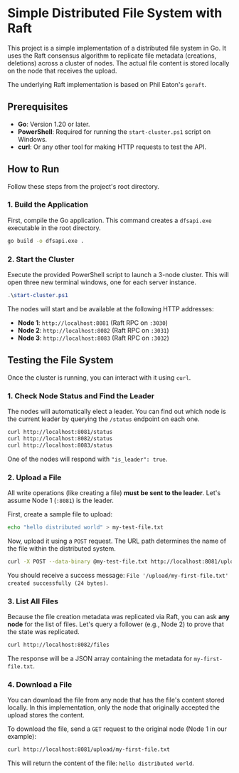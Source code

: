 # Simple Distributed File System with Raft

This project is a simple implementation of a distributed file system in Go. It uses the Raft consensus algorithm to replicate file metadata (creations, deletions) across a cluster of nodes. The actual file content is stored locally on the node that receives the upload.

The underlying Raft implementation is based on Phil Eaton's `goraft`.

## Prerequisites

*   **Go**: Version 1.20 or later.
*   **PowerShell**: Required for running the `start-cluster.ps1` script on Windows.
*   **curl**: Or any other tool for making HTTP requests to test the API.

## How to Run

Follow these steps from the project's root directory.

### 1. Build the Application

First, compile the Go application. This command creates a `dfsapi.exe` executable in the root directory.

```sh
go build -o dfsapi.exe .
```

### 2. Start the Cluster

Execute the provided PowerShell script to launch a 3-node cluster. This will open three new terminal windows, one for each server instance.

```powershell
.\start-cluster.ps1
```

The nodes will start and be available at the following HTTP addresses:
*   **Node 1**: `http://localhost:8081` (Raft RPC on `:3030`)
*   **Node 2**: `http://localhost:8082` (Raft RPC on `:3031`)
*   **Node 3**: `http://localhost:8083` (Raft RPC on `:3032`)

## Testing the File System

Once the cluster is running, you can interact with it using `curl`.

### 1. Check Node Status and Find the Leader

The nodes will automatically elect a leader. You can find out which node is the current leader by querying the `/status` endpoint on each one.

```sh
curl http://localhost:8081/status
curl http://localhost:8082/status
curl http://localhost:8083/status
```

One of the nodes will respond with `"is_leader": true`.

### 2. Upload a File

All write operations (like creating a file) **must be sent to the leader**. Let's assume Node 1 (`:8081`) is the leader.

First, create a sample file to upload:
```sh
echo "hello distributed world" > my-test-file.txt
```

Now, upload it using a `POST` request. The URL path determines the name of the file within the distributed system.

```sh
curl -X POST --data-binary @my-test-file.txt http://localhost:8081/upload/my-first-file.txt
```

You should receive a success message: `File '/upload/my-first-file.txt' created successfully (24 bytes)`.

### 3. List All Files

Because the file creation metadata was replicated via Raft, you can ask **any node** for the list of files. Let's query a follower (e.g., Node 2) to prove that the state was replicated.

```sh
curl http://localhost:8082/files
```

The response will be a JSON array containing the metadata for `my-first-file.txt`.

### 4. Download a File

You can download the file from any node that has the file's content stored locally. In this implementation, only the node that originally accepted the upload stores the content.

To download the file, send a `GET` request to the original node (Node 1 in our example):

```sh
curl http://localhost:8081/upload/my-first-file.txt
```

This will return the content of the file: `hello distributed world`.